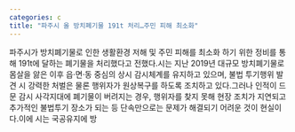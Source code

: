 ```yaml
---
categories: c
title: "파주시 올 방치폐기물 191t 처리…주민 피해 최소화"
---
```

파주시가 방치폐기물로 인한 생활환경 저해 및 주민 피해를 최소화 하기 위한 정비를 통해 191t에 달하는 폐기물을 처리했다고 전했다.시는 지난 2019년 대규모 방치폐기물로 몸살을 앓은 이후 읍·면·동 중심의 상시 감시체계를 유지하고 있으며, 불법 투기행위 발견 시 강력한 처벌은 물론 행위자가 원상복구를 하도록 조치하고 있다.그러나 인적이 드문 감시 사각지대에 폐기물이 버려지는 경우, 행위자를 찾지 못해 현장 조치가 지연되고 추가적인 불법투기 장소가 되는 등 단속만으로는 문제가 해결되기 어려운 것이 현실이다.이에 시는 국공유지에 방